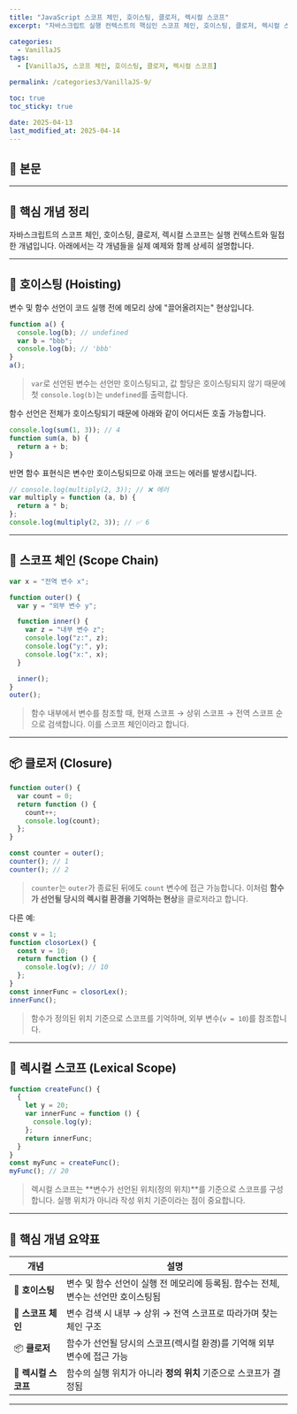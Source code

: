 ```yaml
---
title: "JavaScript 스코프 체인, 호이스팅, 클로저, 렉시컬 스코프"
excerpt: "자바스크립트 실행 컨텍스트의 핵심인 스코프 체인, 호이스팅, 클로저, 렉시컬 스코프를 실제 예제와 함께 설명합니다."

categories:
  - VanillaJS
tags:
  - [VanillaJS, 스코프 체인, 호이스팅, 클로저, 렉시컬 스코프]

permalink: /categories3/VanillaJS-9/

toc: true
toc_sticky: true

date: 2025-04-13
last_modified_at: 2025-04-14
---
```


## 🦥 본문

---

## 🧠 핵심 개념 정리

자바스크립트의 스코프 체인, 호이스팅, 클로저, 렉시컬 스코프는 실행 컨텍스트와 밀접한 개념입니다. 아래에서는 각 개념들을 실제 예제와 함께 상세히 설명합니다.

---

## 🔁 호이스팅 (Hoisting)

변수 및 함수 선언이 코드 실행 전에 메모리 상에 "끌어올려지는" 현상입니다.

```js
function a() {
  console.log(b); // undefined
  var b = "bbb";
  console.log(b); // 'bbb'
}
a();
```

> `var`로 선언된 변수는 선언만 호이스팅되고, 값 할당은 호이스팅되지 않기 때문에 첫 `console.log(b)`는 `undefined`를 출력합니다.

함수 선언은 전체가 호이스팅되기 때문에 아래와 같이 어디서든 호출 가능합니다.

```js
console.log(sum(1, 3)); // 4
function sum(a, b) {
  return a + b;
}
```

반면 함수 표현식은 변수만 호이스팅되므로 아래 코드는 에러를 발생시킵니다.

```js
// console.log(multiply(2, 3)); // ❌ 에러
var multiply = function (a, b) {
  return a * b;
};
console.log(multiply(2, 3)); // ✅ 6
```

---

## 🔗 스코프 체인 (Scope Chain)

```js
var x = "전역 변수 x";

function outer() {
  var y = "외부 변수 y";

  function inner() {
    var z = "내부 변수 z";
    console.log("z:", z);
    console.log("y:", y);
    console.log("x:", x);
  }

  inner();
}
outer();
```

> 함수 내부에서 변수를 참조할 때, 현재 스코프 → 상위 스코프 → 전역 스코프 순으로 검색합니다. 이를 스코프 체인이라고 합니다.

---

## 📦 클로저 (Closure)

```js
function outer() {
  var count = 0;
  return function () {
    count++;
    console.log(count);
  };
}

const counter = outer();
counter(); // 1
counter(); // 2
```

> `counter`는 `outer`가 종료된 뒤에도 `count` 변수에 접근 가능합니다. 이처럼 **함수가 선언될 당시의 렉시컬 환경을 기억하는 현상**을 클로저라고 합니다.

다른 예:

```js
const v = 1;
function closorLex() {
  const v = 10;
  return function () {
    console.log(v); // 10
  };
}
const innerFunc = closorLex();
innerFunc();
```

> 함수가 정의된 위치 기준으로 스코프를 기억하며, 외부 변수(`v = 10`)를 참조합니다.

---

## 🧭 렉시컬 스코프 (Lexical Scope)

```js
function createFunc() {
  {
    let y = 20;
    var innerFunc = function () {
      console.log(y);
    };
    return innerFunc;
  }
}
const myFunc = createFunc();
myFunc(); // 20
```

> 렉시컬 스코프는 **변수가 선언된 위치(정의 위치)**를 기준으로 스코프를 구성합니다. 실행 위치가 아니라 작성 위치 기준이라는 점이 중요합니다.

---

## 📝 핵심 개념 요약표

| 개념                 | 설명                                                                               |
| -------------------- | ---------------------------------------------------------------------------------- |
| 🔁 **호이스팅**      | 변수 및 함수 선언이 실행 전 메모리에 등록됨. 함수는 전체, 변수는 선언만 호이스팅됨 |
| 🔗 **스코프 체인**   | 변수 검색 시 내부 → 상위 → 전역 스코프로 따라가며 찾는 체인 구조                   |
| 📦 **클로저**        | 함수가 선언될 당시의 스코프(렉시컬 환경)를 기억해 외부 변수에 접근 가능            |
| 🧭 **렉시컬 스코프** | 함수의 실행 위치가 아니라 **정의 위치** 기준으로 스코프가 결정됨                   |

---
